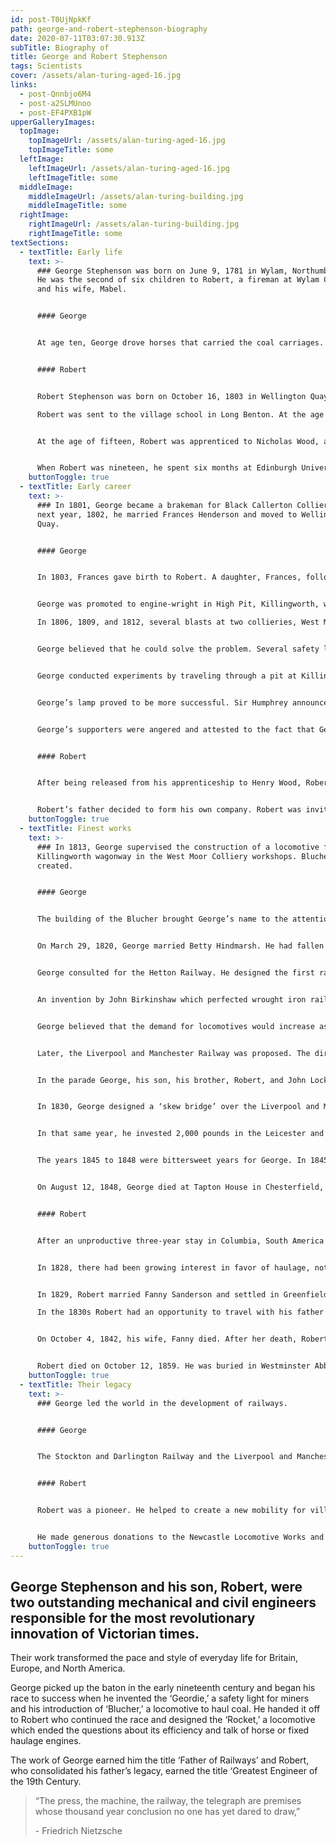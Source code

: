 ```yaml
---
id: post-T0UjNpkKf
path: george-and-robert-stephenson-biography
date: 2020-07-11T03:07:30.913Z
subTitle: Biography of
title: George and Robert Stephenson
tags: Scientists
cover: /assets/alan-turing-aged-16.jpg
links:
  - post-Qnnbjo6M4
  - post-a2SLMUnoo
  - post-EF4PXB1pW
upperGalleryImages:
  topImage:
    topImageUrl: /assets/alan-turing-aged-16.jpg
    topImageTitle: some
  leftImage:
    leftImageUrl: /assets/alan-turing-aged-16.jpg
    leftImageTitle: some
  middleImage:
    middleImageUrl: /assets/alan-turing-building.jpg
    middleImageTitle: some
  rightImage:
    rightImageUrl: /assets/alan-turing-building.jpg
    rightImageTitle: some
textSections:
  - textTitle: Early life
    text: >-
      ### George Stephenson was born on June 9, 1781 in Wylam, Northumberland.
      He was the second of six children to Robert, a fireman at Wylam Colliery,
      and his wife, Mabel.


      #### George 


      At age ten, George drove horses that carried the coal carriages. At age seventeen, he became an engineman at Water Row Pit in Newburn. He studied at night school to learn reading, writing, and arithmetic. He was illiterate until age eighteen.


      #### Robert 


      Robert Stephenson was born on October 16, 1803 in Wellington Quay, Northumberland. He was one of two children born to George, a brakeman, and his wife, Frances Henderson. 

      Robert was sent to the village school in Long Benton. At the age of twelve, his father enrolled him in Percy Street Academy in Newcastle, a private school for the children of middle-class parents.


      At the age of fifteen, Robert was apprenticed to Nicholas Wood, a mining engineer, for three years.


      When Robert was nineteen, he spent six months at Edinburgh University. He studied natural philosophy, chemistry, and natural history.
    buttonToggle: true
  - textTitle: Early career
    text: >-
      ### In 1801, George became a brakeman for Black Callerton Colliery and the
      next year, 1802, he married Frances Henderson and moved to Wellington
      Quay.


      #### George


      In 1803, Frances gave birth to Robert. A daughter, Frances, followed in 1805, but she died three weeks after birth. Frances’s death followed in 1806.


      George was promoted to engine-wright in High Pit, Killingworth, where he became an expert in steam driven machinery. George’s unmarried sister, Eleanor, took care of Robert. 

      In 1806, 1809, and 1812, several blasts at two collieries, West Moor and Brandlings’ Felling Pit, killed over a hundred men. It was a lighting problem.


      George believed that he could solve the problem. Several safety lamp designs were tried. Sir Humphry Davy, a foremost scientist, offered his suggestion. He conducted his experiments in the laboratory of the Royal Institute. 


      George conducted experiments by traveling through a pit at Killingworth at the risk of his life. Unbeknownst to each other, George and Sir Humphrey designed similar lamps.


      George’s lamp proved to be more successful. Sir Humphrey announced the successful outcome of his experiments to the Royal Society in a scientific paper, On the Fire-Damp of Coal Mines and on Methods of lighting the Mine so as to prevent its explosion. Sir Humphrey’s scientific colleagues praised him and he was awarded the sum of 2,000 pounds for his invention. George’s work was discounted as the clumsy efforts of an uneducated man. He was given a hundred guineas.


      George’s supporters were angered and attested to the fact that George’s lamp was the first in practical use. At a special ceremony, George was given 1,000 pounds. The lamp became the standard for gaseous pits. George’s name was cleared, but he never forgave Sir Humphrey.


      #### Robert


      After being released from his apprenticeship to Henry Wood, Robert joined his father and helped him survey the Stockton and Darlington Railway. His father had built a locomotive called the Blucher and had gained a modicum of respect in the field. Traveling to Darlington with his father marked the beginning of his railway engineer career. 


      Robert’s father decided to form his own company. Robert was invited to invest in the company, along with Edward Pease and Michael Longridge. The company was named Robert Stephenson and Company, Forth Street Works, Newcastle. Robert was made Managing Partner and paid 200 pounds per year.
    buttonToggle: true
  - textTitle: Finest works
    text: >-
      ### In 1813, George supervised the construction of a locomotive for the
      Killingworth wagonway in the West Moor Colliery workshops. Blucher was
      created. 


      #### George


      The building of the Blucher brought George’s name to the attention of some influential men on Tyneside. Among them was William Losh, a partner in an ironworks industry and one of the men who supported him in the safety-lamp controversy.


      On March 29, 1820, George married Betty Hindmarsh. He had fallen in love with Betty when they were teenagers. Her father wouldn’t agree to their marriage, because George was poor. She vowed she’d never marry anyone else. She was true to her word.


      George consulted for the Hetton Railway. He designed the first railway to use no animal power. Gravity was used for downward inclines and locomotives for level and upward stretches.


      An invention by John Birkinshaw which perfected wrought iron rails caught George’s attention. His enthusiasm for its possibilities caused a rift between he and Losh. However, Birkinshaw’s firm was not equipped to construct the locomotives and engines of George’s design.


      George believed that the demand for locomotives would increase as railways spread. This led him to form his own company. His company, Robert Stephenson and Company received orders for four locomotives. They were named Locomotion, Hope, Black Diamond, Diligence, Experiment. The latter was the first purpose-built passenger car. In September 1825, the Stockton and Darlington Railway made its successful launch. 


      Later, the Liverpool and Manchester Railway was proposed. The directors of the company initiated a competition called the Rainhill Trials for interested engineers. There was a parade and several dignitaries attended, including the Duke of Wellington who was the Prime Minister.


      In the parade George, his son, his brother, Robert, and John Locke each drove a locomotive. They were called the Northumbrian, Phoenix, North Star, and Rocket. Robert was responsible for the detailed drawing of Rocket which won.


      In 1830, George designed a ‘skew bridge’ over the Liverpool and Manchester Railway. This was the first bridge to cover any railway. 


      In that same year, he invested 2,000 pounds in the Leicester and Swannington Railway. He moved to Alton Range and bought Snibston estate. There he discovered a coal mine, which became very lucrative. 


      The years 1845 to 1848 were bittersweet years for George. In 1845, his wife, Betty, died. In 1847, he was installed as the first president of the Institution of Mechanical Engineers. In 1848, he married Ellen Gregory. The marriage, however, was short. 


      On August 12, 1848, George died at Tapton House in Chesterfield, Derbyshire. He was buried at Holy Trinity Church, Chesterfield.


      #### Robert


      After an unproductive three-year stay in Columbia, South America as a mining engineer, Robert came home and took responsibility for the Canterbury and Whitstable Railway. His father was occupied with the Liverpool and Manchester job.


      In 1828, there had been growing interest in favor of haulage, not by horses, but by fixed haulage engines and not locomotive haulage. His father’s untiring advocacy for the locomotive was unsuccessful. Robert with the aid of John Locke prepared a winning report which elaborated on his father’s earlier report. It was titled Observations on the Comparative Merits of Locomotives and Fixed Engines. 


      In 1829, Robert married Fanny Sanderson and settled in Greenfield Place, Newcastle.

      In the 1830s Robert had an opportunity to travel with his father and alone to Europe on consulting jobs. His foreign travel experience was impressive and he was sought after by businessmen and Parliament. 


      On October 4, 1842, his wife, Fanny died. After her death, Robert attempted new ventures. He built an iron bridge to cross the River Dee and the Britannia Bridge to cross the Menai Straits from Wales to the Island of Anglesey. He also became a member of Parliament (MP), representing Whitby.


      Robert died on October 12, 1859. He was buried in Westminster Abbey.
    buttonToggle: true
  - textTitle: Their legacy
    text: >-
      ### George led the world in the development of railways.


      #### George


      The Stockton and Darlington Railway and the Liverpool and Manchester Railway were projects that paved the way for railway engineers. George believed railways would eventually join together. The global standard guage, 4’ x 8 ½”, is credited to him.


      #### Robert


      Robert was a pioneer. He helped to create a new mobility for villages, small towns, townships, and cities. When Robert died, his company, Robert Stephenson and Company had some 1500 employees.


      He made generous donations to the Newcastle Locomotive Works and Snibston Collieries (400,000 pounds), the Parker, Bidder, Newcastle Infirmary (10,000 pounds), and the North of England Institute of Mining and Mechanical Engineers (2,000 pounds). He also left 50,000 pounds to his cousin, George Robert Stephenson.
    buttonToggle: true
---
```

## George Stephenson and his son, Robert, were two outstanding mechanical and civil engineers responsible for the most revolutionary innovation of Victorian times.

Their work transformed the pace and style of everyday life for Britain, Europe, and North America.

George picked up the baton in the early nineteenth century and began his race to success when he invented the ‘Geordie,’ a safety light for miners and his introduction of ‘Blucher,’ a locomotive to haul coal. He handed it off to Robert who continued the race and designed the ‘Rocket,’ a locomotive which ended the questions about its efficiency and talk of horse or fixed haulage engines.

The work of George earned him the title ‘Father of Railways’ and Robert, who consolidated his father’s legacy, earned the title ‘Greatest Engineer of the 19th Century.

> “The press, the machine, the railway, the telegraph are premises whose thousand year conclusion no one has yet dared to draw,”
>
> \- Friedrich Nietzsche